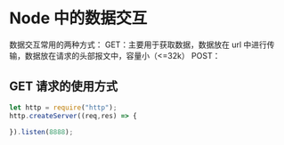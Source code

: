 # Node 中的数据交互

数据交互常用的两种方式：
GET：主要用于获取数据，数据放在 url 中进行传输，数据放在请求的头部报文中，容量小（<=32k）
POST：

## GET 请求的使用方式

```js
let http = require("http");
http.createServer((req,res) => {

}).listen(8888);
```
